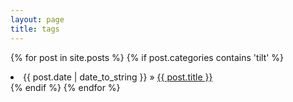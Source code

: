 ```yaml
---
layout: page
title: tags
---
```

{% for post in site.posts %}
    {% if post.categories contains 'tilt' %}
        <li><span>{{ post.date | date_to_string }}</span> &raquo; <a href="{{ BASE_PATH }}{{ post.url }}">{{ post.title }}</a></li>
    {% endif %}
{% endfor %}
